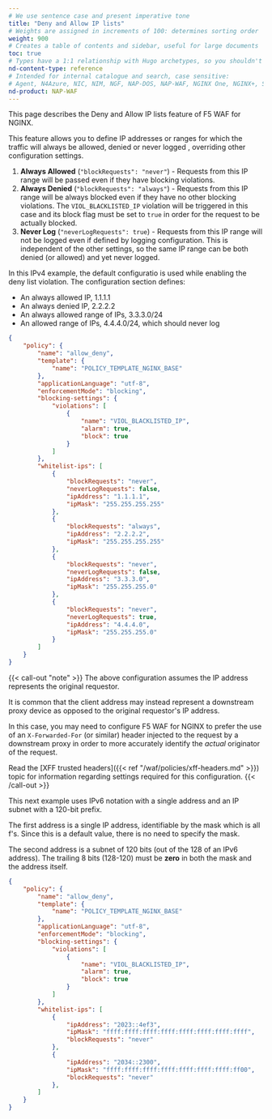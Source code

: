 ```yaml
---
# We use sentence case and present imperative tone
title: "Deny and Allow IP lists"
# Weights are assigned in increments of 100: determines sorting order
weight: 900
# Creates a table of contents and sidebar, useful for large documents
toc: true
# Types have a 1:1 relationship with Hugo archetypes, so you shouldn't need to change this
nd-content-type: reference
# Intended for internal catalogue and search, case sensitive:
# Agent, N4Azure, NIC, NIM, NGF, NAP-DOS, NAP-WAF, NGINX One, NGINX+, Solutions, Unit
nd-product: NAP-WAF
---
```


This page describes the Deny and Allow IP lists feature of F5 WAF for NGINX.

This feature allows you to define IP addresses or ranges for which the traffic will always be allowed, denied or never logged , overriding other configuration settings.

1. **Always Allowed** (`"blockRequests": "never"`) - Requests from this IP range will be passed even if they have blocking violations.
2. **Always Denied** (`"blockRequests": "always"`) - Requests from this IP range will be always blocked even if they have no other blocking violations. The `VIOL_BLACKLISTED_IP` violation will be triggered in this case and its block flag must be set to `true` in order for the request to be actually blocked.
3. **Never Log** (`"neverLogRequests": true`) - Requests from this IP range will not be logged even if defined by logging configuration. This is independent of the other settings, so the same IP range can be both denied (or allowed) and yet never logged.

In this IPv4 example, the default configuratio is used while enabling the deny list violation. The configuration section defines:

- An always allowed IP, 1.1.1.1
- An always denied IP, 2.2.2.2
- An always allowed range of IPs, 3.3.3.0/24
- An allowed range of IPs, 4.4.4.0/24, which should never log

```json
{
    "policy": {
        "name": "allow_deny",
        "template": {
            "name": "POLICY_TEMPLATE_NGINX_BASE"
        },
        "applicationLanguage": "utf-8",
        "enforcementMode": "blocking",
        "blocking-settings": {
            "violations": [
                {
                    "name": "VIOL_BLACKLISTED_IP",
                    "alarm": true,
                    "block": true
                }
            ]
        },
        "whitelist-ips": [
            {
                "blockRequests": "never",
                "neverLogRequests": false,
                "ipAddress": "1.1.1.1",
                "ipMask": "255.255.255.255"
            },
            {
                "blockRequests": "always",
                "ipAddress": "2.2.2.2",
                "ipMask": "255.255.255.255"
            },
            {
                "blockRequests": "never",
                "neverLogRequests": false,
                "ipAddress": "3.3.3.0",
                "ipMask": "255.255.255.0"
            },
            {
                "blockRequests": "never",
                "neverLogRequests": true,
                "ipAddress": "4.4.4.0",
                "ipMask": "255.255.255.0"
            }
        ]
    }
}
```

{{< call-out "note" >}}
The above configuration assumes the IP address represents the original requestor. 

It is common that the client address may instead represent a downstream proxy device as opposed to the original requestor's IP address. 

In this case, you may need to configure F5 WAF for NGINX to prefer the use of an `X-Forwarded-For` (or similar) header injected to the request by a downstream proxy in order to more accurately identify the *actual* originator of the request.

Read the [XFF trusted headers]({{< ref "/waf/policies/xff-headers.md" >}}) topic for information regarding settings required for this configuration.
{{< /call-out >}}

This next example uses IPv6 notation with a single address and an IP subnet with a 120-bit prefix.

The first address is a single IP address, identifiable by the mask which is all f's.  Since this is a default value, there is no need to specify the mask. 

The second address is a subnet of 120 bits (out of the 128 of an IPv6 address). The trailing 8 bits (128-120) must be **zero** in both the mask and the address itself.

```json
{
    "policy": {
        "name": "allow_deny",
        "template": {
            "name": "POLICY_TEMPLATE_NGINX_BASE"
        },
        "applicationLanguage": "utf-8",
        "enforcementMode": "blocking",
        "blocking-settings": {
            "violations": [
                {
                    "name": "VIOL_BLACKLISTED_IP",
                    "alarm": true,
                    "block": true
                }
            ]
        },
        "whitelist-ips": [
            {
                "ipAddress": "2023::4ef3",
                "ipMask": "ffff:ffff:ffff:ffff:ffff:ffff:ffff:ffff",
                "blockRequests": "never"
            },
            {
                "ipAddress": "2034::2300",
                "ipMask": "ffff:ffff:ffff:ffff:ffff:ffff:ffff:ff00",
                "blockRequests": "never"
            },
        ]
    }
}
```